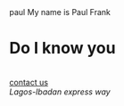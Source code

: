 <!DOCTYPE html>
<html>
<head>
<meta name="viewport" content="width=device-width"/>
<Link href="style.css" rel="stylesheet"/>
</head>
<body>
paul
My name is Paul Frank 
<H1> Do I know you</H1><br/><a href=mailto: mperoreue@gmail.com>contact us</a><br/>
<em> <addr>Lagos-Ibadan express way</addr>
